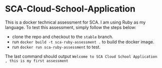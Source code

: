 # SCA-Cloud-School-Application
This is a docker technical assessment for SCA. I am using Ruby as my language. 
To test this assessment, simply follow the steps below:
* clone the repo and checkout to the `stable` branch.
* run `docker build -t sca-ruby-assessment .` to build the docker image.
* run `docker run sca-ruby-assessment` to test.

The last command should output `Welcome to SCA Cloud School Application , this is my first assessment`
